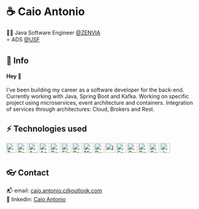 # :coffee: Caio Antonio

:technologist: Java Software Engineer [@ZENVIA](https://github.com/zenvia)  
:star: ADS [@USF](https://www.usf.edu.br/)<br/>

## :speech_balloon: Info

#### Hey :wave:

I've been building my career as a software developer for the back-end. Currently working with Java, Spring Boot and Kafka. Working on specific project using microservices, event architecture and containers. Integration of services through architectures: Cloud, Brokers and Rest. 

## :zap: Technologies used

<img align="left" alt="Tux" width="26px" src="https://user-images.githubusercontent.com/58996814/210672715-96d6812c-3358-4395-90a0-be9ba85ba3d7.png" />
<img align="left" alt="Docker" width="26px" src="https://user-images.githubusercontent.com/58996814/210672663-273bf564-be62-46ac-a15b-e04b7abb40e1.png" />
<img align="left" alt="Aws" width="26px" src="https://user-images.githubusercontent.com/58996814/210672543-5f27130f-79c7-4855-95a2-53a8150db17f.png" />
<img align="left" alt="Azure" width="26px" src="https://user-images.githubusercontent.com/58996814/210670950-454907fc-dc2c-47fb-9bd3-e778a1f363f3.png" />
<img align="left" alt="DataDog" width="26px" src="https://user-images.githubusercontent.com/58996814/210672063-5fb03b1a-e4f3-4f60-9a03-138da32a645a.png" />
<img align="left" alt="Elastic" width="26px" src="https://user-images.githubusercontent.com/58996814/210672054-baabc344-6663-44b3-b809-9df5d9f35a62.png" />
<img align="left" alt="Rabbit" width="26px" src="https://user-images.githubusercontent.com/58996814/210672416-bef9cf2b-8ca5-46c7-a72f-6ff695e4ead5.png" />
<img align="left" alt="Mongodb" width="26px" src="https://user-images.githubusercontent.com/58996814/210673096-ceb725a4-d73e-44a5-a8aa-bb085c5f4415.png" />
<img align="left" alt="Postgres" width="26px" src="https://user-images.githubusercontent.com/58996814/210673083-2901fa98-6451-4917-877b-8e38504b215f.png" />
<img align="left" alt="java" width="26px" src="https://user-images.githubusercontent.com/58996814/210672068-3287d0d0-5874-4a92-bb6d-64fca80660ca.png">
<img align="left" alt="Spring" width="26px" src="https://user-images.githubusercontent.com/58996814/210671608-eaaad734-f3dd-49a0-8418-1781076abc2c.png" />
<img align="left" alt="Quarkus" width="26px" src="https://user-images.githubusercontent.com/58996814/210672047-c5bfe10c-2d9d-4e2b-85bf-db654e178f64.png" />
<img align="left" alt="DotNet" width="26px" src="https://user-images.githubusercontent.com/58996814/210671533-523f8555-4ef4-4adb-aef7-17ade2690f13.png" />
<img align="left" alt="GoLang" width="26px" src="https://emojis.slackmojis.com/emojis/images/1454546974/291/golang.png?1454546974" />
<img align="left" alt="Js" width="26px" src="https://user-images.githubusercontent.com/58996814/210673231-dff22a35-e5fc-44bd-8ec3-a63b64d14d02.png" />
<br />
<br />

## :eyeglasses: Contact

:mailbox_with_mail: email: [caio.antonio.c@outlook.com](mailto:caiocichetti08@gmail.com)  
:link: linkedin: [Caio Antonio](https://www.linkedin.com/in/caio-antonio-cichetti-roberto/)
